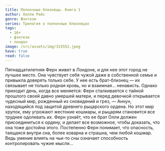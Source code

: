 ```yaml
---
title: Полночные близнецы. Книга 1
author: Холли Рейс
genre: Фэнтези
series: Трилогия о полночных близнецах
tags:
  - 16+
  - фэнтези
  - лондон
image: /src/assets/img/315552.jpeg
have: true
read: false
---
```

Пятнадцатилетняя Ферн живет в Лондоне, и для нее этот город не лучшее место. Она чувствует себя чужой даже в собственной семье и привыкла доверять только себе. У нее есть брат-близнец — их связывает не только родная кровь, но и взаимная… ненависть. Однако приходит день, когда все меняется: Ферн сталкивается с тайной прошлого своей давно умершей матери, и перед девочкой открывается чудесный мир, рожденный из сновидений и грез, — Аннун, находящийся под защитой древнего рыцарского ордена. Но этот мир хрупок, ему угрожают жестокие кошмары, и рыцарям становится все труднее одолевать их. Ферн узнаёт, что ее брат Олли должен присоединиться к ордену, и делает все возможное, чтобы доказать, что она тоже достойна этого. Постепенно Ферн понимает, что опасность, таящаяся внутри сна, более коварна и страшна, чем любой кошмар. Ведь умение влиять на чьи-то сны означает способность контролировать чужие мысли...
